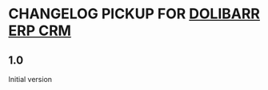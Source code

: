 # CHANGELOG PICKUP FOR <a href="https://www.dolibarr.org">DOLIBARR ERP CRM</a>

## 1.0
Initial version

